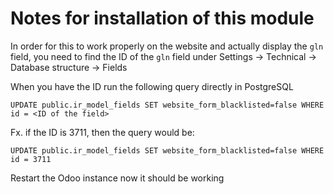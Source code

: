 # Notes for installation of this module
In order for this to work properly on the website and actually display the `gln` field, you need to find the ID of the  `gln` field under Settings -> Technical -> Database structure -> Fields

When you have the ID run the following query directly in PostgreSQL

```
UPDATE public.ir_model_fields SET website_form_blacklisted=false WHERE id = <ID of the field>
```

Fx. if the ID is 3711, then the query would be:

```
UPDATE public.ir_model_fields SET website_form_blacklisted=false WHERE id = 3711
```

Restart the Odoo instance now it should be working